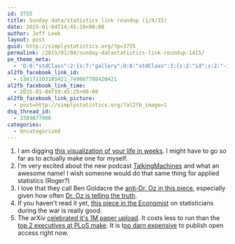 ```yaml
---
id: 3755
title: Sunday data/statistics link roundup (1/4/15)
date: 2015-01-04T14:45:19+00:00
author: Jeff Leek
layout: post
guid: http://simplystatistics.org/?p=3755
permalink: /2015/01/04/sunday-datastatistics-link-roundup-1415/
pe_theme_meta:
  - 'O:8:"stdClass":2:{s:7:"gallery";O:8:"stdClass":3:{s:2:"id";s:2:"-1";s:5:"width";s:0:"";s:6:"height";s:0:"";}s:5:"video";O:8:"stdClass":1:{s:2:"id";s:2:"-1";}}'
al2fb_facebook_link_id:
  - 136171103105421_749687708420421
al2fb_facebook_link_time:
  - 2015-01-04T19:45:25+00:00
al2fb_facebook_link_picture:
  - post=http://simplystatistics.org/?al2fb_image=1
dsq_thread_id:
  - 3389877906
categories:
  - Uncategorized
---
```

  1. I am digging [this visualization of your life in weeks](http://waitbutwhy.com/2014/05/life-weeks.html). I might have to go so far as to actually make one for myself.
  2. I'm very excited about the new podcast [TalkingMachines](http://www.thetalkingmachines.com/) and what an awesome name! I wish someone would do that same thing for applied statistics (Roger?)
  3. I love that they call Ben Goldacre the [anti-Dr. Oz in this piece](http://www.vox.com/2014/12/27/7423229/ben-goldacre), especially given how often [Dr. Oz is telling the truth](http://www.bmj.com/content/349/bmj.g7346).
  4. If you haven't read it yet, [this piece in the Economist](http://www.economist.com/news/christmas-specials/21636589-how-statisticians-changed-war-and-war-changed-statistics-they-also-served) on statisticians during the war is really good.
  5. The arXiv [celebrated it's 1M paper upload](http://www.nature.com/news/the-arxiv-preprint-server-hits-1-million-articles-1.16643). It costs less to run than the [top 2 executives at PLoS make](https://twitter.com/joe_pickrell/status/549762678160625664). It is t[oo darn expensive](http://simplystatistics.org/2011/11/03/free-access-publishing-is-awesome-but-expensive-how/) to publish open access right now.